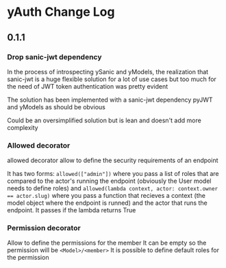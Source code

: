 # yAuth Change Log
## 0.1.1
### Drop sanic-jwt dependency
In the process of introspecting ySanic and yModels, the realization that sanic-jwt is a huge flexible solution for a lot of use cases but too much for the need of JWT token authentication was pretty evident

The solution has been implemented with a sanic-jwt dependency pyJWT and yModels as should be obvious

Could be an oversimplified solution but is lean and doesn't add more complexity

### Allowed decorator
allowed decorator allow to define the security requirements of an endpoint

It has two forms:
```allowed(["admin"])``` where you pass a list of roles that are compared to the actor's running the endpoint (obviously the User model needs to define roles) and ```allowed(lambda context, actor: context.owner == actor.slug)``` where you pass a function that recieves a context (the model object where the endpoint is runned) and the actor that runs the endpoint. It passes if the lambda returns True

### Permission decorator
Allow to define the permissions for the member
It can be empty so the permission will be ```<Model>/<member>```
It is possible to define default roles for the permission
